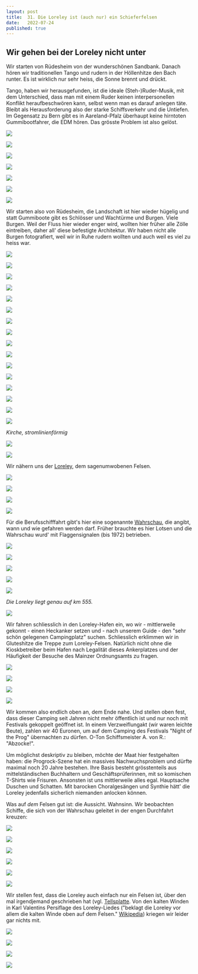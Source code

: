 ```yaml
---
layout: post
title:  31. Die Loreley ist (auch nur) ein Schieferfelsen
date:   2022-07-24
published: true
---
```


##   Wir gehen bei der Loreley nicht unter ##

Wir starten von Rüdesheim von der wunderschönen Sandbank. Danach hören wir traditionellen Tango und rudern in der Höllenhitze den Bach runter. Es ist wirklich nur sehr heiss, die Sonne brennt und drückt.

Tango, haben wir herausgefunden, ist die ideale (Steh-)Ruder-Musik, mit dem Unterschied, dass man mit einem Ruder keinen interpersonellen Konflikt heraufbeschwören kann, selbst wenn man es darauf anlegen täte. Bleibt als Herausforderung also der starke Schiffsverkehr und die Untiefen. Im Gegensatz zu Bern gibt es in Aareland-Pfalz überhaupt keine hirntoten Gummibootfahrer, die EDM hören. Das grösste Problem ist also gelöst.

![](/img/20220725__ms_res_loreley_0.jpg)

![](/img/20220725__ms_res_loreley_1.jpg)

![](/img/20220725__ms_res_loreley_2.jpg)

![](/img/20220725__ms_res_loreley_3.jpg)

![](/img/20220725__ms_res_loreley_4.jpg)

![](/img/20220725__ms_res_loreley_5.jpg)

![](/img/20220725__ms_res_loreley_6.jpg)

Wir starten also von Rüdesheim, die Landschaft ist hier wieder hügelig und statt Gummiboote gibt es Schlösser und Wachtürme und Burgen. Viele Burgen. Weil der Fluss hier wieder enger wird, wollten hier früher alle Zölle eintreiben, daher all' diese befestigte Architektur. Wir haben nicht alle Burgen fotografiert, weil wir in Ruhe rudern wollten und auch weil es viel zu heiss war.

![](/img/20220725__ms_res_loreley_7.jpg)

![](/img/20220725__ms_res_loreley_8.jpg)

![](/img/20220725__ms_res_loreley_9.jpg)

![](/img/20220725__ms_res_loreley_10.jpg)

![](/img/20220725__ms_res_loreley_11.jpg)

![](/img/20220725__ms_res_loreley_12.jpg)

![](/img/20220725__ms_res_loreley_13.jpg)

![](/img/20220725__ms_res_loreley_14.jpg)

![](/img/20220725__ms_res_loreley_15.jpg)

![](/img/20220725__ms_res_loreley_16.jpg)

![](/img/20220725__ms_res_loreley_17.jpg)

![](/img/20220725__ms_res_loreley_18.jpg)

![](/img/20220725__ms_res_loreley_19.jpg)

![](/img/20220725__ms_res_loreley_20.jpg)

![](/img/20220725__ms_res_loreley_21.jpg)

![](/img/20220725__ms_res_loreley_22.jpg)

*Kirche, stromlinienförmig*

![](/img/20220725__ms_res_loreley_23.jpg)

![](/img/20220725__ms_res_loreley_24.jpg)

Wir nähern uns der [Loreley](https://de.m.wikipedia.org/wiki/Loreley), dem sagenumwobenen Felsen.

![](/img/20220725__ms_res_loreley_25.jpg)

![](/img/20220725__ms_res_loreley_26.jpg)

![](/img/20220725__ms_res_loreley_27.jpg)

![](/img/20220725__ms_res_loreley_28.jpg)

Für die Berufsschifffahrt gibt's hier eine sogenannte [Wahrschau](https://de.m.wikipedia.org/wiki/Wahrschau_am_Mittelrhein), die angibt, wann und wie gefahren werden darf. Früher brauchte es hier Lotsen und die Wahrschau wurd' mit Flaggensignalen (bis 1972) betrieben.

![](/img/20220725__ms_res_loreley_29.jpg)

![](/img/20220725__ms_res_loreley_30.jpg)

![](/img/20220725__ms_res_loreley_31.jpg)

![](/img/20220725__ms_res_loreley_32.jpg)

![](/img/20220725__ms_res_loreley_33.jpg)

*Die Loreley liegt genau auf km 555.*

![](/img/20220725__ms_res_loreley_34.jpg)

Wir fahren schliesslich in den Loreley-Hafen ein, wo wir - mittlerweile gekonnt - einen Heckanker setzen und - nach unserem Guide - den "sehr schön gelegenen Campingplatz" suchen. Schliesslich erklimmen wir in Gluteshitze die Treppe zum Loreley-Felsen. Natürlich nicht ohne die Kioskbetreiber beim Hafen nach Legalität dieses Ankerplatzes und der Häufigkeit der Besuche des Mainzer Ordnungsamts zu fragen.

![](/img/20220725__ms_res_loreley_35.jpg)

![](/img/20220725__ms_res_loreley_36.jpg)

![](/img/20220725__ms_res_loreley_37.jpg)

![](/img/20220725__ms_res_loreley_38.jpg)

Wir kommen also endlich oben an, dem Ende nahe. Und stellen oben fest, dass dieser Camping seit Jahren nicht mehr öffentlich ist und nur noch mit Festivals gekoppelt geöffnet ist. In einem Verzweiflungakt (wir waren leichte Beute), zahlen wir 40 Euronen, um auf dem Camping des Festivals "Night of the Prog" übernachten zu dürfen. O-Ton Schiffsmeister A. von R.: "Abzocke!".

Um möglichst deskriptiv zu bleiben, möchte der Maat hier festgehalten haben: die Progrock-Szene hat ein massives Nachwuchsproblem und dürfte maximal noch 20 Jahre bestehen. Ihre Basis besteht grösstenteils aus mittelständischen Buchhaltern und Geschäftsprüferinnen, mit so komischen T-Shirts wie Frisuren. Ansonsten ist uns mittlerweile alles egal. Hauptsache Duschen und Schatten. Mit barocken Choralgesängen und Synthie hätt' die Loreley jedenfalls sicherlich niemanden anlocken können.

Was auf _dem_ Felsen gut ist: die Aussicht. Wahnsinn. Wir beobachten Schiffe, die sich von der Wahrschau geleitet in der engen Durchfahrt kreuzen:

![](/img/20220725__ms_res_loreley_39.jpg)

![](/img/20220725__ms_res_loreley_40.jpg)

![](/img/20220725__ms_res_loreley_41.jpg)

![](/img/20220725__ms_res_loreley_42.jpg)

![](/img/20220725__ms_res_loreley_43.jpg)

![](/img/20220725__ms_res_loreley_44.jpg)

Wir stellen fest, dass die Loreley auch einfach nur ein Felsen ist, über den mal irgendjemand geschrieben hat (vgl. [Tellsplatte](https://de.m.wikipedia.org/wiki/Tellskapelle). Von den kalten Winden in Karl Valentins Persiflage des Loreley-Liedes ("beklagt die Loreley vor allem die kalten Winde oben auf dem Felsen." [Wikipedia](https://de.m.wikipedia.org/wiki/Loreley)) kriegen wir leider gar nichts mit.

![](/img/20220725__ms_res_loreley_45.jpg)

![](/img/20220725__ms_res_loreley_46.jpg)

![](/img/20220725__ms_res_loreley_47.jpg)

![](/img/20220725__ms_res_loreley_48.jpg)


